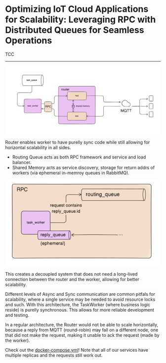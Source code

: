 # Optimizing IoT Cloud Applications for Scalability: Leveraging RPC with Distributed Queues for Seamless Operations

TCC

---

![architecture](/static/arch.png)

Router enables worker to have purelly sync code while still allowing for horizontal scalability in all sides.

- Routing Queue acts as both RPC framework and service and load balancer.
- Shared Memory acts as service discovery, storage for return addrs of workers (via ephemeral in-memroy queues in RabbitMQ).

![rpc](/static/rpc.png)

This creates a decoupled system that does not need a long-lived connection between the router and the worker, allowing for better scalability.

Different levels of Async and Sync communication are common pitfals for scalability, where a single service may be needed to avoid resource locks and such. With this architecture, the TaskWorker (where business logic reside) is purelly synchronous. This allows for more reliable development and testing.

In a regular architecture, the Router would not be able to scale horizontally, because a reply from MQTT (round-robin) may fall on a different node, one that did not make the request, making it unable to ack the request (made by the worker).

Check out the [docker-compose.yml](/docker-compose.yml)! Note that all of our services have multiple replicas and the requests still work out.
